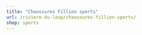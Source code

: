 ```yaml
---
title: "Chaussures Fillion sports"
url: /riviere-du-loup/chaussures-fillion-sports/
shop: sports
---
```

